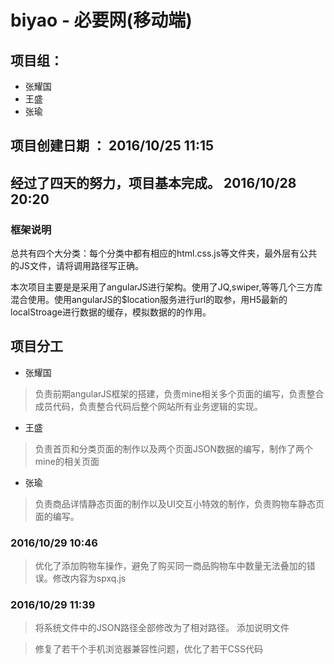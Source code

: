 # biyao - 必要网(移动端)

## 项目组：
  * 张耀国
  * 王盛
  * 张瑜

## 项目创建日期 ： 2016/10/25 11:15

## 经过了四天的努力，项目基本完成。 2016/10/28 20:20



### 框架说明

总共有四个大分类：每个分类中都有相应的html.css.js等文件夹，最外层有公共的JS文件，请将调用路径写正确。

本次项目主要是是采用了angularJS进行架构。使用了JQ,swiper,等等几个三方库混合使用。使用angularJS的$location服务进行url的取参，用H5最新的localStroage进行数据的缓存，模拟数据的的作用。


## 项目分工

* 张耀国
> 负责前期angularJS框架的搭建，负责mine相关多个页面的编写，负责整合成员代码，负责整合代码后整个网站所有业务逻辑的实现。

* 王盛
> 负责首页和分类页面的制作以及两个页面JSON数据的编写，制作了两个mine的相关页面

* 张瑜
> 负责商品详情静态页面的制作以及UI交互小特效的制作，负责购物车静态页面的编写。


### 2016/10/29 10:46
> 优化了添加购物车操作，避免了购买同一商品购物车中数量无法叠加的错误。修改内容为spxq.js

### 2016/10/29 11:39
> 将系统文件中的JSON路径全部修改为了相对路径。
> 添加说明文件

> 修复了若干个手机浏览器兼容性问题，优化了若干CSS代码
